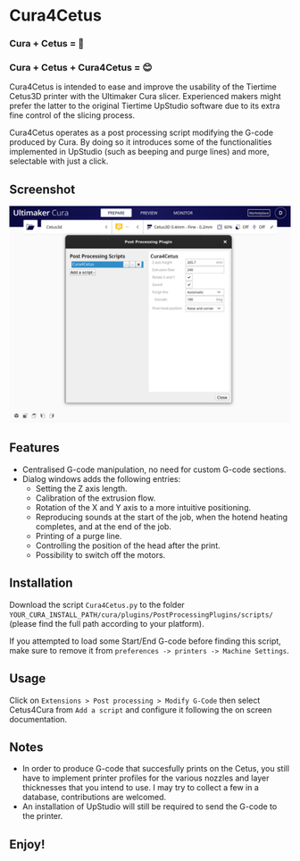 # Cura4Cetus

### Cura + Cetus = 🤕
### Cura + Cetus + Cura4Cetus = 😊

Cura4Cetus is intended to ease and improve the usability of the Tiertime Cetus3D printer with the Ultimaker Cura slicer. Experienced makers might prefer the latter to the original Tiertime UpStudio software due to its extra fine control of the slicing process. 

Cura4Cetus operates as a post processing script modifying the G-code produced by Cura. By doing so it introduces some of the functionalities implemented in UpStudio (such as beeping and purge lines) and more, selectable with just a click.

## Screenshot
![Screenshot](https://raw.githubusercontent.com/dpellegr/Cura4Cetus/master/Screenshot.png)

## Features
* Centralised G-code manipulation, no need for custom G-code sections.
* Dialog windows adds the following entries:
  * Setting the Z axis length.
  * Calibration of the extrusion flow.
  * Rotation of the X and Y axis to a more intuitive positioning.
  * Reproducing sounds at the start of the job, when the hotend heating completes, and at the end of the job.
  * Printing of a purge line.
  * Controlling the position of the head after the print.
  * Possibility to switch off the motors.

## Installation
Download the script `Cura4Cetus.py` to the folder `YOUR_CURA_INSTALL_PATH/cura/plugins/PostProcessingPlugins/scripts/` (please find the full path according to your platform).

If you attempted to load some Start/End G-code before finding this script, make sure to remove it from `preferences -> printers -> Machine Settings`.

## Usage
Click on `Extensions > Post processing > Modify G-Code` then select Cetus4Cura from `Add a script` and configure it following the on screen documentation.

## Notes
 * In order to produce G-code that succesfully prints on the Cetus, you still have to implement printer profiles for the various nozzles and layer thicknesses that you intend to use. I may try to collect a few in a database, contributions are welcomed.
 * An installation of UpStudio will still be required to send the G-code to the printer.


## Enjoy!
